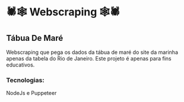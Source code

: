 # 🕷🕸 Webscraping 🕸🕷
## Tábua De Maré
Webscraping que pega os dados da tábua de maré do site da marinha apenas da tabela do Rio de Janeiro.
Este projeto é apenas para fins educativos.

### Tecnologias:
NodeJs e Puppeteer

